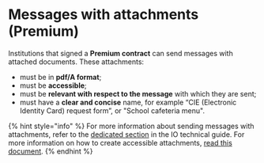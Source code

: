 # Messages with attachments (Premium)

Institutions that signed a **Premium contract** can send messages with attached documents. These attachments:

* must be in **pdf/A format**;
* must be **accessible**;
* must be **relevant with respect to the message** with which they are sent;
* must have a **clear and concise** name, for example “CIE (Electronic Identity Card) request form”, or "School cafeteria menu".

{% hint style="info" %} For more information about sending messages with attachments, refer to the [dedicated section](https://docs.pagopa.it/io-guida-tecnica/funzionalita/inviare-un-messaggio/aggiungere-allegati) in the IO technical guide. For more information on how to create accessible attachments, [read this document](https://www.agid.gov.it/sites/default/files/repository_files/linee_guida_accessibilita_versione_rettifica_del_23_luglio_2020_002.pdf). {% endhint %}